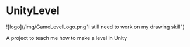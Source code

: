 # UnityLevel
![logo](/img/GameLevelLogo.png"I still need to work on my drawing skill")

A project to teach me how to make a level in Unity
